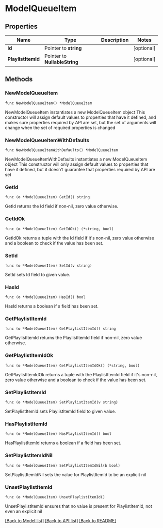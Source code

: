 # ModelQueueItem

## Properties

Name | Type | Description | Notes
------------ | ------------- | ------------- | -------------
**Id** | Pointer to **string** |  | [optional] 
**PlaylistItemId** | Pointer to **NullableString** |  | [optional] 

## Methods

### NewModelQueueItem

`func NewModelQueueItem() *ModelQueueItem`

NewModelQueueItem instantiates a new ModelQueueItem object
This constructor will assign default values to properties that have it defined,
and makes sure properties required by API are set, but the set of arguments
will change when the set of required properties is changed

### NewModelQueueItemWithDefaults

`func NewModelQueueItemWithDefaults() *ModelQueueItem`

NewModelQueueItemWithDefaults instantiates a new ModelQueueItem object
This constructor will only assign default values to properties that have it defined,
but it doesn't guarantee that properties required by API are set

### GetId

`func (o *ModelQueueItem) GetId() string`

GetId returns the Id field if non-nil, zero value otherwise.

### GetIdOk

`func (o *ModelQueueItem) GetIdOk() (*string, bool)`

GetIdOk returns a tuple with the Id field if it's non-nil, zero value otherwise
and a boolean to check if the value has been set.

### SetId

`func (o *ModelQueueItem) SetId(v string)`

SetId sets Id field to given value.

### HasId

`func (o *ModelQueueItem) HasId() bool`

HasId returns a boolean if a field has been set.

### GetPlaylistItemId

`func (o *ModelQueueItem) GetPlaylistItemId() string`

GetPlaylistItemId returns the PlaylistItemId field if non-nil, zero value otherwise.

### GetPlaylistItemIdOk

`func (o *ModelQueueItem) GetPlaylistItemIdOk() (*string, bool)`

GetPlaylistItemIdOk returns a tuple with the PlaylistItemId field if it's non-nil, zero value otherwise
and a boolean to check if the value has been set.

### SetPlaylistItemId

`func (o *ModelQueueItem) SetPlaylistItemId(v string)`

SetPlaylistItemId sets PlaylistItemId field to given value.

### HasPlaylistItemId

`func (o *ModelQueueItem) HasPlaylistItemId() bool`

HasPlaylistItemId returns a boolean if a field has been set.

### SetPlaylistItemIdNil

`func (o *ModelQueueItem) SetPlaylistItemIdNil(b bool)`

 SetPlaylistItemIdNil sets the value for PlaylistItemId to be an explicit nil

### UnsetPlaylistItemId
`func (o *ModelQueueItem) UnsetPlaylistItemId()`

UnsetPlaylistItemId ensures that no value is present for PlaylistItemId, not even an explicit nil

[[Back to Model list]](../README.md#documentation-for-models) [[Back to API list]](../README.md#documentation-for-api-endpoints) [[Back to README]](../README.md)


